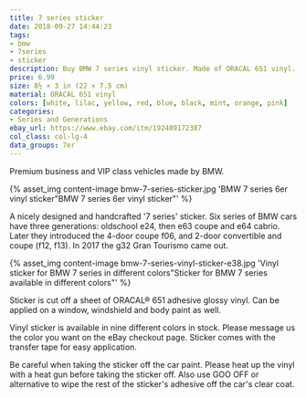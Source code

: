 ```yaml
---
title: 7 series sticker
date: 2018-09-27 14:44:23
tags:
- bmw
- 7series
- sticker
description: Buy BMW 7 series vinyl sticker. Made of ORACAL 651 vinyl. Available in different colors.
price: 6.99
size: 8½ × 3 in (22 × 7.5 cm)
material: ORACAL 651 vinyl
colors: [white, lilac, yellow, red, blue, black, mint, orange, pink]
categories:
- Series and Generations
ebay_url: https://www.ebay.com/itm/192489172387
col_class: col-lg-4
data_groups: 7er
---
```


Premium business and VIP class vehicles made by BMW.

<!-- more -->
{% asset_img content-image bmw-7-series-sticker.jpg 'BMW 7 series 6er vinyl sticker"BMW 7 series 6er vinyl sticker"' %}

A nicely designed and handcrafted '7 series' sticker. Six series of BMW cars have three generations: oldschool e24, then e63 coupe and e64 cabrio. Later they introduced the 4-door coupe f06, and 2-door convertible and coupe (f12, f13). In 2017 the g32 Gran Tourismo came out.

{% asset_img content-image bmw-7-series-vinyl-sticker-e38.jpg 'Vinyl sticker for BMW 7 series in different colors"Sticker for BMW 7 series available in different colors"' %}

Sticker is cut off a sheet of ORACAL® 651 adhesive glossy vinyl. Can be applied on a window, windshield and body paint as well.

Vinyl sticker is available in nine different colors in stock. Please message us the color you want on the eBay checkout page. Sticker comes with the transfer tape for easy application.

Be careful when taking the sticker off the car paint. Please heat up the vinyl with a heat gun before taking the sticker off. Also use GOO OFF or alternative to wipe the rest of the sticker's adhesive off the car's clear coat.
